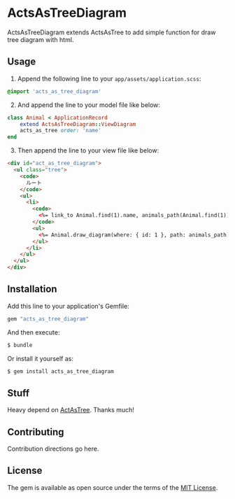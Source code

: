 # ActsAsTreeDiagram
ActsAsTreeDiagram extends ActsAsTree to add simple function for draw tree diagram with html.

## Usage

1. Append the following line to your `app/assets/application.scss`:
```scss
@import 'acts_as_tree_diagram'
```
2. And append the line to your model file like below:
```ruby
class Animal < ApplicationRecord
	extend ActsAsTreeDiagram::ViewDiagram
	acts_as_tree order: 'name'
end
```
3. Then append the line to your view file like below:
```html
<div id="act_as_tree_diagram">
  <ul class="tree">
    <code>
      ルート
    </code>
    <ul>
      <li>
        <code>
          <%= link_to Animal.find(1).name, animals_path(Animal.find(1)) %>
        </code>
        <ul>
          <%= Animal.draw_diagram(where: { id: 1 }, path: animals_path).html_safe %>
        </ul>
      </li>
    </ul>
  </ul>
</div>
```

## Installation
Add this line to your application's Gemfile:

```ruby
gem "acts_as_tree_diagram"
```

And then execute:
```bash
$ bundle
```

Or install it yourself as:
```bash
$ gem install acts_as_tree_diagram
```

## Stuff

Heavy depend on [ActAsTree](https://github.com/amerine/acts_as_tree). Thanks much!

## Contributing
Contribution directions go here.

## License
The gem is available as open source under the terms of the [MIT License](https://opensource.org/licenses/MIT).



